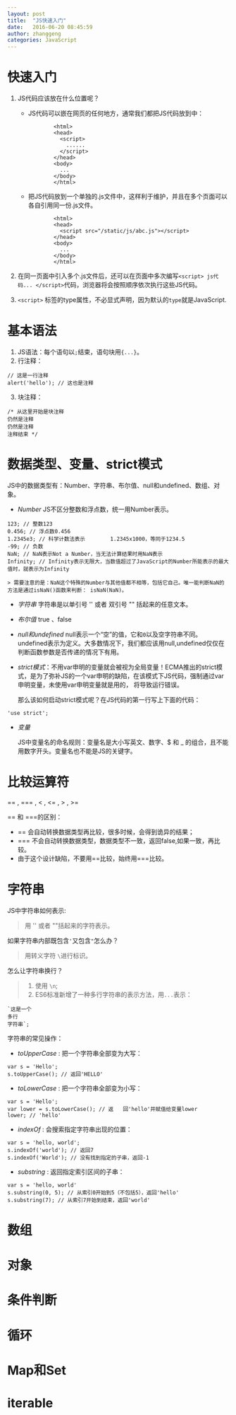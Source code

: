```yaml
---
layout: post
title:  "JS快速入门"
date:   2016-06-20 08:45:59
author: zhanggeng
categories: JavaScript
---
```


# 快速入门

1. JS代码应该放在什么位置呢？

	* JS代码可以嵌在网页的任何地方，通常我们都把JS代码放到<head>中：

		```
				<html>
				<head>
				  <script>
				    ......
				  </script>
				</head>
				<body>
				  ...
				</body>
				</html>
		```

	* 把JS代码放到一个单独的.js文件中，这样利于维护，并且在多个页面可以各自引用同一份.js文件。

		```
				<html>
				<head>
				  <script src="/static/js/abc.js"></script>
				</head>
				<body>
				  ...
				</body>
				</html>
		```

2. 在同一页面中引入多个.js文件后，还可以在页面中多次编写`<script> js代码... </script>`代码，浏览器将会按照顺序依次执行这些JS代码。
3. `<script>` 标签的type属性，不必显式声明，因为默认的`type`就是JavaScript.


# 基本语法

1. JS语法：每个语句以`;`结束，语句块用`{...}`。
2. 行注释：
	
```
// 这是一行注释
alert('hello'); // 这也是注释
```
3. 块注释：

```
/* 从这里开始是块注释
仍然是注释
仍然是注释
注释结束 */
```
# 数据类型、变量、strict模式

JS中的数据类型有：Number、字符串、布尔值、null和undefined、数组、对象。


* *Number* JS不区分整数和浮点数，统一用Number表示。
	
```
123; // 整数123
0.456; // 浮点数0.456
1.2345e3; // 科学计数法表示		1.2345x1000，等同于1234.5
-99; // 负数
NaN; // NaN表示Not a Number，当无法计算结果时用NaN表示
Infinity; // Infinity表示无限大，当数值超过了JavaScript的Number所能表示的最大值时，就表示为Infinity
```
	> 需要注意的是：NaN这个特殊的Number与其他值都不相等，包括它自己。唯一能判断NaN的方法是通过isNaN()函数来判断： isNaN(NaN)。
	
*  *字符串* 字符串是以单引号 '' 或者 双引号 "" 括起来的任意文本。
*  *布尔值* true 、false


* *null和undefined* null表示一个“空”的值，它和`0`以及空字符串不同。undefined表示为定义。大多数情况下，我们都应该用null,undefined仅仅在判断函数参数是否传递的情况下有用。

* *strict模式*：不用var申明的变量就会被视为全局变量！ECMA推出的strict模式，是为了弥补JS的一个var申明的缺陷，在该模式下JS代码，强制通过var申明变量，未使用var申明变量就是用的， 将导致运行错误。 
	
	那么该如何启动strict模式呢？在JS代码的第一行写上下面的代码：
	
```
'use strict';
```

* *变量*

	JS中变量名的命名规则：变量名是大小写英文、数字、$ 和 _ 的组合，且不能用数字开头。变量名也不能是JS的关键字。


# 比较运算符

== , === , < , <= , > , >= 
 
== 和 ===的区别：

* == 会自动转换数据类型再比较，很多时候，会得到诡异的结果；
* === 不会自动转换数据类型，数据类型不一致，返回false,如果一致，再比较。
* 由于这个设计缺陷，不要用==比较，始终用===比较。 
 
# 字符串

JS中字符串如何表示:

> 用 '' 或者 ""括起来的字符表示。

如果字符串内部既包含`'`又包含`"`怎么办？

> 用转义字符 `\`进行标识。

怎么让字符串换行？

> 1. 使用 `\n`;
> 2. ES6标准新增了一种多行字符串的表示方法，用`...`表示：

```
`这是一个
多行
字符串`;
```

字符串的常见操作：

* *toUpperCase* : 把一个字符串全部变为大写：

```
var s = 'Hello';
s.toUpperCase(); // 返回'HELLO'
```
* *toLowerCase* : 把一个字符串全部变为小写：
	
```
var s = 'Hello';
var lower = s.toLowerCase(); // 返	回'hello'并赋值给变量lower
lower; // 'hello'
```
* *indexOf* : 会搜索指定字符串出现的位置：

```
var s = 'hello, world';
s.indexOf('world'); // 返回7
s.indexOf('World'); // 没有找到指定的子串，返回-1
```
* *substring* : 返回指定索引区间的子串：

```
var s = 'hello, world'
s.substring(0, 5); // 从索引0开始到5（不包括5），返回'hello'
s.substring(7); // 从索引7开始到结束，返回'world'
```

# 数组

# 对象

# 条件判断

# 循环

# Map和Set

# iterable


